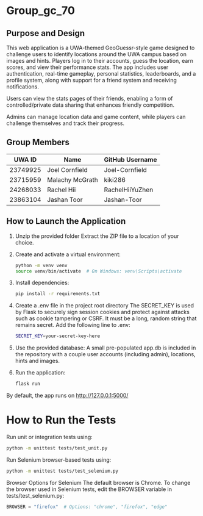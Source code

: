 # Group_gc_70

## Purpose and Design
This web application is a UWA-themed GeoGuessr-style game designed to challenge users to identify locations around the UWA campus based on images and hints. Players log in to their accounts, guess the location, earn scores, and view their performance stats. The app includes user authentication, real-time gameplay, personal statistics, leaderboards, and a profile system, along with support for a friend system and receiving notifications. 

Users can view the stats pages of their friends, enabling a form of controlled/private data sharing that enhances friendly competition.

Admins can manage location data and game content, while players can challenge themselves and track their progress.

## Group Members
| UWA ID     | Name                 | GitHub Username   |
|------------|----------------------|-------------------|
| 23749925   | Joel Cornfield       | Joel-Cornfield    |
| 23715959   | Malachy McGrath      | kiki286           |
| 24268033   | Rachel Hii           | RachelHiiYuZhen   |
| 23863104   | Jashan Toor          | Jashan-Toor       |

## How to Launch the Application
1. Unzip the provided folder
   Extract the ZIP file to a location of your choice.

2. Create and activate a virtual environment:
   ```bash
   python -m venv venv
   source venv/bin/activate  # On Windows: venv\Scripts\activate
   ```

3. Install dependencies:
   ```bash
   pip install -r requirements.txt
   ```

4. Create a .env file in the project root directory
   The SECRET_KEY is used by Flask to securely sign session cookies and protect against attacks such as cookie tampering or CSRF. It must be a long, random string that          remains secret.
   Add the following line to .env:
   ```bash
   SECRET_KEY=your-secret-key-here
   ```

6. Use the provided database:
   A small pre-populated app.db is included in the repository with a couple user accounts (including admin), locations, hints and images. 

4. Run the application:
   ```bash
   flask run
   ```

By default, the app runs on http://127.0.0.1:5000/
# How to Run the Tests

Run unit or integration tests using:
```bash
python -m unittest tests/test_unit.py
```
Run Selenium browser-based tests using:
```bash
python -m unittest tests/test_selenium.py
```

Browser Options for Selenium
The default browser is Chrome. To change the browser used in Selenium tests, edit the BROWSER variable in tests/test_selenium.py:
```python
BROWSER = "firefox"  # Options: "chrome", "firefox", "edge"
```
